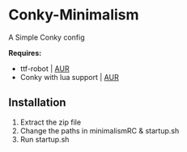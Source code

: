 # Conky-Minimalism
A Simple Conky config

**Requires:**
  * ttf-robot  |  [AUR](https://www.archlinux.org/packages/community/any/ttf-roboto/)
  * Conky with lua support | [AUR](https://aur.archlinux.org/packages/conky-lua/)

## Installation
  1. Extract the zip file
  2. Change the paths in minimalismRC & startup.sh
  3. Run startup.sh
  
  
